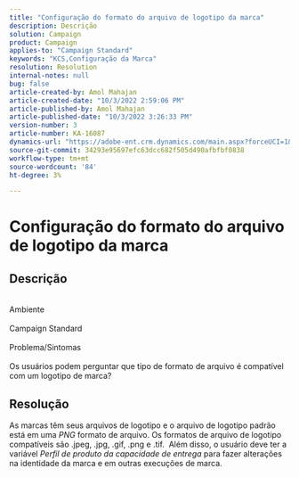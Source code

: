 ```yaml
---
title: "Configuração do formato do arquivo de logotipo da marca"
description: Descrição
solution: Campaign
product: Campaign
applies-to: "Campaign Standard"
keywords: "KCS,Configuração da Marca"
resolution: Resolution
internal-notes: null
bug: false
article-created-by: Amol Mahajan
article-created-date: "10/3/2022 2:59:06 PM"
article-published-by: Amol Mahajan
article-published-date: "10/3/2022 3:26:33 PM"
version-number: 3
article-number: KA-16087
dynamics-url: "https://adobe-ent.crm.dynamics.com/main.aspx?forceUCI=1&pagetype=entityrecord&etn=knowledgearticle&id=82aa72ea-2b43-ed11-bba2-0022480869de"
source-git-commit: 34293e95697efc63dcc682f505d490afbfbf0838
workflow-type: tm+mt
source-wordcount: '84'
ht-degree: 3%

---
```


# Configuração do formato do arquivo de logotipo da marca

## Descrição

<br>Ambiente<br><br>
Campaign Standard
<br><br>Problema/Sintomas<br><br>
Os usuários podem perguntar que tipo de formato de arquivo é compatível com um logotipo de marca?


## Resolução


As marcas têm seus arquivos de logotipo e o arquivo de logotipo padrão está em uma *PNG* formato de arquivo. Os formatos de arquivo de logotipo compatíveis são .jpeg, .jpg, .gif, .png e .tif.  Além disso, o usuário deve ter a variável *Perfil de produto da capacidade de entrega* para fazer alterações na identidade da marca e em outras execuções de marca.


